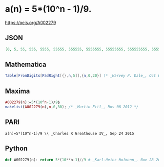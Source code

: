 # a\(n\) \= 5\*\(10^n \- 1\)/9\.
https://oeis.org/A002279
## JSON
```JSON
[0, 5, 55, 555, 5555, 55555, 555555, 5555555, 55555555, 555555555, 5555555555, 55555555555, 555555555555, 5555555555555, 55555555555555, 555555555555555, 5555555555555555, 55555555555555555, 555555555555555555, 5555555555555555555, 55555555555555555555, 555555555555555555555]
```
## Mathematica
```Mathematica
Table[FromDigits[PadRight[{},n,5]],{n,0,20}] (* _Harvey P. Dale_, Oct 05 2013 *)
```
## Maxima
```Maxima
A002279(n):=5*(10^n-1)/9$
makelist(A002279(n),n,0,30); /* _Martin Ettl_, Nov 08 2012 */
```
## PARI
```PARI
a(n)=5*(10^n-1)/9 \\ _Charles R Greathouse IV_, Sep 24 2015
```
## Python
```Python
def A002279(n): return 5*(10**n-1)//9 # _Karl-Heinz Hofmann_, Nov 28 2023
```
